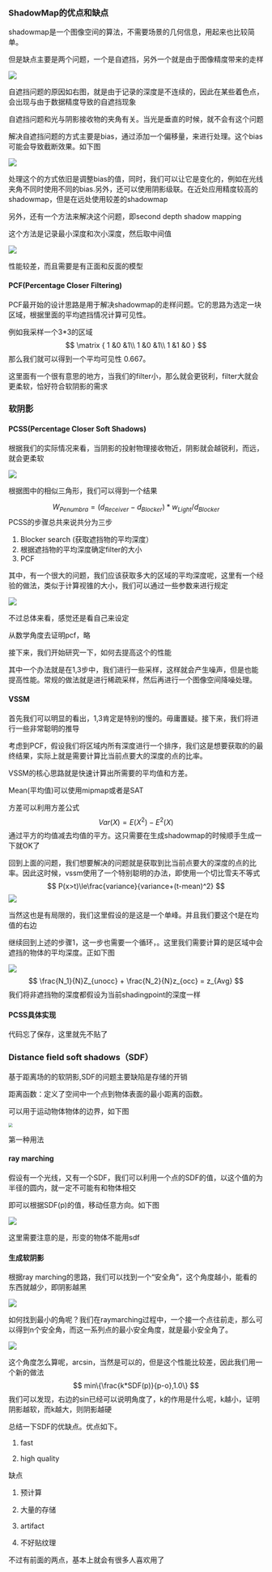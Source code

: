 ### ShadowMap的优点和缺点

shadowmap是一个图像空间的算法，不需要场景的几何信息，用起来也比较简单。

但是缺点主要是两个问题，一个是自遮挡，另外一个就是由于图像精度带来的走样

![](zizhedang.png)

自遮挡问题的原因如右图，就是由于记录的深度是不连续的，因此在某些着色点，会出现与由于数据精度导致的自遮挡现象

自遮挡问题和光与阴影接收物的夹角有关。当光是垂直的时候，就不会有这个问题

解决自遮挡问题的方式主要是bias，通过添加一个偏移量，来进行处理。这个bias可能会导致截断效果。如下图

![](jieduan.png)

处理这个的方式依旧是调整bias的值，同时，我们可以让它是变化的，例如在光线夹角不同时使用不同的bias.另外，还可以使用阴影级联。在近处应用精度较高的shadowmap，但是在远处使用较差的shadowmap

另外，还有一个方法来解决这个问题，即second depth shadow mapping

这个方法是记录最小深度和次小深度，然后取中间值

![](seconddepth.png)



性能较差，而且需要是有正面和反面的模型

#### PCF(Percentage Closer Filtering)

PCF最开始的设计思路是用于解决shadowmap的走样问题。它的思路为选定一块区域，根据里面的平均遮挡情况计算可见性。

例如我采样一个3*3的区域
$$
\matrix
{
1 &0 &1\\
1 &0 &1\\
1 &1 &0
}
$$
那么我们就可以得到一个平均可见性 0.667。

这里面有一个很有意思的地方，当我们的filter小，那么就会更锐利，filter大就会更柔软，恰好符合软阴影的需求

### 软阴影

#### PCSS(Percentage Closer Soft Shadows)

根据我们的实际情况来看，当阴影的投射物理接收物近，阴影就会越锐利，而远，就会更柔软

![](pcss.png)

根据图中的相似三角形，我们可以得到一个结果

$$
W_{Penumbra} = (d_{Receiver}-d_{Blocker})*w_{Light}/d_{Blocker}
$$
PCSS的步骤总共来说共分为三步

1. Blocker search  (获取遮挡物的平均深度）
2. 根据遮挡物的平均深度确定filter的大小
3. PCF

其中，有一个很大的问题，我们应该获取多大的区域的平均深度呢，这里有一个经验的做法，类似于计算视锥的大小，我们可以通过一些参数来进行规定

![](shizhui.png)

不过总体来看，感觉还是看自己来设定

从数学角度去证明pcf，略



接下来，我们开始研究一下，如何去提高这个的性能

其中一个办法就是在1,3步中，我们进行一些采样，这样就会产生噪声，但是也能提高性能。常规的做法就是进行稀疏采样，然后再进行一个图像空间降噪处理。

#### VSSM

首先我们可以明显的看出，1,3肯定是特别的慢的。毋庸置疑。接下来，我们将进行一些非常聪明的推导

考虑到PCF，假设我们将区域内所有深度进行一个排序，我们这是想要获取的的最终结果，实际上就是需要计算比当前点要大的深度的点的比率。

VSSM的核心思路就是快速计算出所需要的平均值和方差。

Mean(平均值)可以使用mipmap或者是SAT

方差可以利用方差公式
$$
Var(X) = E(X^2) − E^2(X)
$$
通过平方的均值减去均值的平方。这只需要在生成shadowmap的时候顺手生成一下就OK了

回到上面的问题，我们想要解决的问题就是获取到比当前点要大的深度的点的比率。因此这时候，vssm使用了一个特别聪明的办法，即使用一个切比雪夫不等式
$$
P(x>t)\le\frac{variance}{variance+(t-mean)^2}
$$
![](qiebixuefu.png)

当然这也是有局限的，我们这里假设的是这是一个单峰。并且我们要这个t是在均值的右边



继续回到上述的步骤1，这一步也需要一个循环，。这里我们需要计算的是区域中会遮挡的物体的平均深度。正如下图

![](vssm.png)
$$
\frac{N_1}{N}Z_{unocc} + \frac{N_2}{N}z_{occ} = z_{Avg}
$$
我们将非遮挡物的深度都假设为当前shadingpoint的深度一样



#### PCSS具体实现

 代码忘了保存，这里就先不贴了



### Distance field soft shadows（SDF）

基于距离场的的软阴影,SDF的问题主要缺陷是存储的开销

距离函数：定义了空间中一个点到物体表面的最小距离的函数。

可以用于运动物体物体的边界，如下图

<img src="disfunusage.png" style="zoom:50%;" />

第一种用法

#### ray marching

假设有一个光线，又有一个SDF，我们可以利用一个点的SDF的值，以这个值的为半径的圆内，就一定不可能有和物体相交

即可以根据SDF(p)的值，移动任意方向。如下图

![](raymatching.png)



这里需要注意的是，形变的物体不能用sdf

#### 生成软阴影

根据ray marching的思路，我们可以找到一个“安全角”，这个角度越小，能看的东西就越少，即阴影越黑

![](usage2.png)

如何找到最小的角呢？我们在raymarching过程中，一个接一个点往前走，那么可以得到n个安全角，而这一系列点的最小安全角度，就是最小安全角了。

![](dsshadow.png)

这个角度怎么算呢，arcsin，当然是可以的，但是这个性能比较差，因此我们用一个新的做法
$$
min\{\frac{k*SDF(p)}{p-o},1.0\}
$$
我们可以发现，右边的sin已经可以说明角度了，k的作用是什么呢，k越小，证明阴影越软，而k越大，则阴影越硬

总结一下SDF的优缺点。优点如下。

1. fast

2. high quality

缺点

1. 预计算

2. 大量的存储

3. artifact

4. 不好贴纹理

不过有前面的两点，基本上就会有很多人喜欢用了

